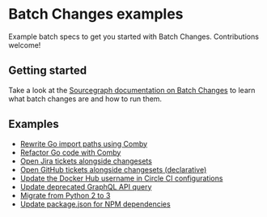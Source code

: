 # Batch Changes examples

Example batch specs to get you started with Batch Changes. Contributions welcome!

## Getting started

Take a look at the [Sourcegraph documentation on Batch Changes](https://docs.sourcegraph.com/batch_changes) to learn what batch changes are and how to run them.

## Examples

- [Rewrite Go import paths using Comby](comby-goimports/README.md)
- [Refactor Go code with Comby](comby-go-refactor/README.md)
- [Open Jira tickets alongside changesets](jira-tickets/README.md)
- [Open GitHub tickets alongside changesets (declarative)](github-issues/README.md)
- [Update the Docker Hub username in Circle CI configurations](update-circle-ci-config/update-circle-ci-config.batch.yaml)
- [Update deprecated GraphQL API query](update-api-query/replace-viewer-configuration.yaml)
- [Migrate from Python 2 to 3](python-refactor/README.md)
- [Update package.json for NPM dependencies](npm-package-update/README.md)
